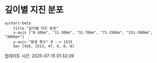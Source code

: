 # 깊이별 지진 분포

```mermaid
xychart-beta
    title "깊이별 지진 분포"
    x-axis ["0-10km", "11-30km", "31-70km", "71-150km", "151-300km", "300km+"]
    y-axis "발생 횟수" 0 --> 1515
    bar [416, 1513, 47, 6, 0, 0]
```

업데이트 시간: 2025-07-15 01:32:39
